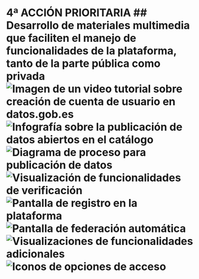 # 4ª ACCIÓN PRIORITARIA  ## Desarrollo de materiales multimedia que faciliten el manejo de funcionalidades de la plataforma, tanto de la parte pública como privada  <!-- Y muchos más en marcha... -->  ![Imagen de un video tutorial sobre creación de cuenta de usuario en datos.gob.es](image01)  ![Infografía sobre la publicación de datos abiertos en el catálogo](image02)  ![Diagrama de proceso para publicación de datos](image03)  ![Visualización de funcionalidades de verificación](image04)  ![Pantalla de registro en la plataforma](image05)  ![Pantalla de federación automática](image06)  ![Visualizaciones de funcionalidades adicionales](image07)  ![Iconos de opciones de acceso](image08)

